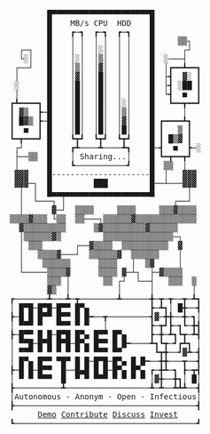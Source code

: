 <center>
<pre>
        █▀▀▀▀▀▀▀▀▀▀▀▀▀▀▀▀▀▀▀▀▀█          
        █    MB/s CPU  HDD    █          
        █    ┏─┓  ┏─┓  ┏─┓    █          
        █    │ │  │ │  │ │    █     ▒▒┐  
  ┌─┐   █    │ │  │░│  │ │    █      ┌┘  
  └░│   █    │░│  │▒│  │ │    █  ░───┤   
 ┌──┘   █    │▒│  │▓│  │ │    █  │┏━━┻━━┓
 │      █    │▓│  │█│  │ │    █  ├┫  ▓░ ┃
 ░      █    │█│  │█│  │ │    █  ├┫ ░██ ┃
 │      █    │█│  │█│  │ │    █  └┫  ■  ┃
┏┻━━━━┓ █    │█│  │█│  │░│    █   ┗━━┳━━┛
┃ ▓▒  ┣─█    │█│  │█│  │▒│    █      │   
┃ █▓▒ ┣─█    │█│  │█│  │▓│    █ ┏━━━━┻┓  
┃  ■  ┃ █    │█│  │█│  │█│    █ ┃   ▒ ┃  
┗━┳━━━┛ █    ┗┳┛  ┗┳┛  ┗┳┛    █ ┃ █▒▓ ┃  
 ┌┘     █    ┏┻────┻────┻┓    █─┫  ■  ┣─░
 ├──▒▒  █    │ Sharing...│    █ ┗━┳━━┳┛  
 │      █    ┗───────────┛    █  ▒▒  │   
 ▓▓▓    █---------------------█  │   ▓▓▓ 
 ▓▓▓─┐  █         ███         █──┴───▓▓▓ 
  │  │  █▄▄▄▄▄▄▄▄▄▄▄▄▄▄▄▄▄▄▄▄▄█       │  
  │  └───┐ │                       ┌──┘  
  │      ▓─┘  ▒▒▒▒     ▒▒▒▒     ▒▒▒▓▒▒▒▒ 
▒▒▒▒▓▒▒▒ └▒▒  ▒▒───┐▒▒▒▒▒▒▓▒▒▒▒▒▒▒▒▒▒▒▒▒ 
  ▓▒▒▒▒▒▒▒▒▒      ▒▓▒▒▒▒▒▒▒▒▒▓▒▒▒▒▒▒     
  │▒▒▒▒▒▒▓▒         ▒▒▒▒▒▒▒▒▒▒▒▒▒▒▒─┐    
  │ ▒▒▒       ┌──▓▒▒▒▒  ▒▒▒▒▒▒▒▒▒▒  ▓    
  │   ▒▒▒▒▓───┘  ▒▒▒▒▒▒▓  ▒▒▒▒▒▒    │    
  │    ▒▒▒▒▒▒      ▒▒▒▒   │  ▒▓     │    
  └─────▒▒▒▒▓      ▒▒▒▒ ▓─┴┐  ├─▓▒▒▒▒    
        ▒▒▒ │       ▒▒ ┌┘  └──┤   ▒▒▒  ▒ 
        ▓▒  │          │      │        │ 
┏───────┻───┻─┳────────┻──────╋─┳─┳──┳─┻┓
│ █▀█─█▀█─█▀▀ █▀▄             ┣─┻┓│ █╋──┫
┣─█ █ █▀▀ █▀▀ █ █━──┳─────────┫▓─╋╋──╋─┓│
│ ▀▀▀ ▀   ▀▀▀ ▀ ▀   │         ┣─┳┛┣─┓┗─╋┫
┣─█▀▀ █ █─█▀█ █▀▄ █▀▀ █▀▄     ┣─╋─┻┓┗┳─┻┫
│ ▀▀█─█▀█ █▀█─█▀▄ █▀▀ █ █━────┻┓┗┳─┛┏┻┓ │
│ ▀▀▀ ▀ ▀ ▀ ▀ ▀ ▀ ▀▀▀ ▀▀       ┗┳╋──┛▓┻─┫
│ █▀▄ █▀▀ ▀█▀ █ █─█▀█─█▀▄ █ █━──╋╋───┳──┫
┣─█ █─█▀▀  █──█▄█ █ █─█▀▄ █▀▄ ┏─╋┻─┓ ┣─┳┫
│ ▀ ▀ ▀▀▀  █  ▀ ▀ ▀▀▀ ▀ ▀ ▀ ▀ │▓╋──╋┓│ █│
┣──────────┻──────────────────┻─┻──┻┻┻──┫
│Autonomous - Anonym - Open - Infectious│
┣───────────────────────────────────────┫
 <a href="https://opensharednetwork.com/">Demo</a> <a href="https://github.com/OpenSharedNetwork/OpenSharedNetwork">Contribute</a> <a href="https://github.com/OpenSharedNetwork/OpenSharedNetwork/discussions">Discuss</a> <a href="demo">Invest</a>
┗───────────────────────────────────────┛
</pre>
</center>

